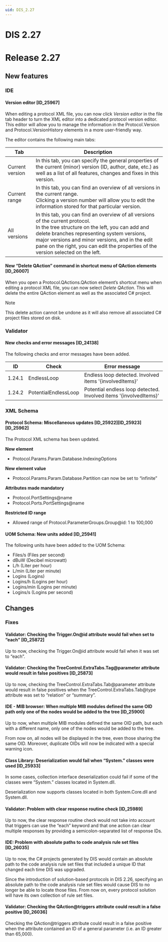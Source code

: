 ```yaml
---
uid: DIS_2.27
---
```


# DIS 2.27

# Release 2.27

## New features

### IDE

#### Version editor \[ID_25967\]

When editing a protocol XML file, you can now click *Version editor* in the file tab header to turn the XML editor into a dedicated protocol version editor. This editor will allow you to manage the information in the Protocol.Version and Protocol.VersionHistory elements in a more user-friendly way.

The editor contains the following main tabs:

| Tab | Description |
|-----|-------------|
| Current version | In this tab, you can specify the general properties of the current (minor) version (ID, author, date, etc.) as well as a list of all features, changes and fixes in this version. |
| Current range | In this tab, you can find an overview of all versions in the current range.<br> Clicking a version number will allow you to edit the information stored for that particular version. |
| All versions | In this tab, you can find an overview of all versions of the current protocol.<br> In the tree structure on the left, you can add and delete branches representing system versions, major versions and minor versions, and in the edit pane on the right, you can edit the properties of the version selected on the left. |

#### New “Delete QAction” command in shortcut menu of QAction elements \[ID_26007\]

When you open a Protocol.QActions.QAction element’s shortcut menu when editing a protocol XML file, you can now select *Delete QAction*. This will delete the entire QAction element as well as the associated C# project.

> [!NOTE]
> This delete action cannot be undone as it will also remove all associated C# project files stored on disk.

### Validator

#### New checks and error messages \[ID_24138\]

The following checks and error messages have been added.

| ID     | Check                | Error message                                                     |
|--------|----------------------|-------------------------------------------------------------------|
| 1.24.1 | EndlessLoop          | Endless loop detected. Involved items '{involvedItems}'           |
| 1.24.2 | PotentialEndlessLoop | Potential endless loop detected. Involved items '{involvedItems}' |

### XML Schema

#### Protocol Schema: Miscellaneous updates \[ID_25922\]\[ID_25923\]\[ID_25962\]

The Protocol XML schema has been updated.

**New element**

- Protocol.Params.Param.Database.IndexingOptions

**New element value**

- Protocol.Params.Param.Database.Partition can now be set to “infinite”

**Attributes made mandatory**

- Protocol.PortSettings@name
- Protocol.Ports.PortSettings@name

**Restricted ID range**

- Allowed range of Protocol.ParameterGroups.Group@id: 1 to 100,000

#### UOM Schema: New units added \[ID_25941\]

The following units have been added to the UOM Schema:

- Files/s (Files per second)
- dBuW (Decibel microwatt)
- L/h (Liter per hour)
- L/min (Liter per minute)
- Logins (Logins)
- Logins/h (Logins per hour)
- Logins/min (Logins per minute)
- Logins/s (Logins per second)

## Changes

### Fixes

#### Validator: Checking the Trigger.On@id attribute would fail when set to “each” \[ID_25872\]

Up to now, checking the Trigger.On@id attribute would fail when it was set to “each”.

#### Validator: Checking the TreeControl.ExtraTabs.Tag@parameter attribute would result in false positives \[ID_25873\]

Up to now, checking the TreeControl.ExtraTabs.Tab@parameter attribute would result in false positives when the TreeControl.ExtraTabs.Tab@type attribute was set to “relation” or “summary”.

#### IDE - MIB browser: When multiple MIB modules defined the same OID path only one of the nodes would be added to the tree \[ID_25900\]

Up to now, when multiple MIB modules defined the same OID path, but each with a different name, only one of the nodes would be added to the tree.

From now on, all nodes will be displayed in the tree, even those sharing the same OID. Moreover, duplicate OIDs will now be indicated with a special warning icon.

#### Class Library: Deserialization would fail when “System.” classes were used \[ID_25933\]

In some cases, collection interface deserialization could fail if some of the classes were “System.” classes located in System.dll.

Deserialization now supports classes located in both System.Core.dll and System.dll.

#### Validator: Problem with clear response routine check \[ID_25989\]

Up to now, the clear response routine check would not take into account that triggers can use the “each” keyword and that one action can clear multiple responses by providing a semicolon-separated list of response IDs.

#### IDE: Problem with absolute paths to code analysis rule set files \[ID_26035\]

Up to now, the C# projects generated by DIS would contain an absolute path to the code analysis rule set files that included a unique ID that changed each time DIS was upgraded.

Since the introduction of solution-based protocols in DIS 2.26, specifying an absolute path to the code analysis rule set files would cause DIS to no longer be able to locate those files. From now on, every protocol solution will have its own collection of rule set files.

#### Validator: Checking the QAction@triggers attribute could result in a false positive \[ID_26036\]

Checking the QAction@triggers attribute could result in a false positive when the attribute contained an ID of a general parameter (i.e. an ID greater than 65,000).
